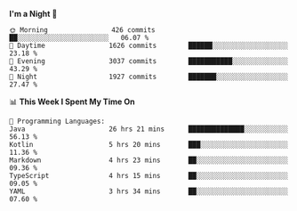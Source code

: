 <!--START_SECTION:waka-->
**I'm a Night 🦉** 

```text
🌞 Morning                426 commits         ██░░░░░░░░░░░░░░░░░░░░░░░   06.07 % 
🌆 Daytime                1626 commits        ██████░░░░░░░░░░░░░░░░░░░   23.18 % 
🌃 Evening                3037 commits        ███████████░░░░░░░░░░░░░░   43.29 % 
🌙 Night                  1927 commits        ███████░░░░░░░░░░░░░░░░░░   27.47 % 
```


📊 **This Week I Spent My Time On** 

```text
💬 Programming Languages: 
Java                     26 hrs 21 mins      ██████████████░░░░░░░░░░░   56.13 % 
Kotlin                   5 hrs 20 mins       ███░░░░░░░░░░░░░░░░░░░░░░   11.36 % 
Markdown                 4 hrs 23 mins       ██░░░░░░░░░░░░░░░░░░░░░░░   09.36 % 
TypeScript               4 hrs 15 mins       ██░░░░░░░░░░░░░░░░░░░░░░░   09.05 % 
YAML                     3 hrs 34 mins       ██░░░░░░░░░░░░░░░░░░░░░░░   07.60 % 
```


<!--END_SECTION:waka-->
